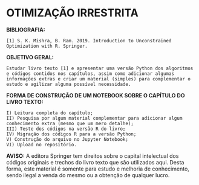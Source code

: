 # OTIMIZAÇÃO IRRESTRITA

**BIBLIOGRAFIA:**
    
    [1] S. K. Mishra, B. Ram. 2019. Introduction to Unconstrained Optimization with R. Springer. 


**OBJETIVO GERAL:**
    
    Estudar livro texto [1] e apresentar uma versão Python dos algoritmos e códigos contidos nos capítulos, assim como adicionar algumas informações extras e criar um material (simples) para complementar o estudo e agilizar alguma possível necessidade.


**FORMA DE CONSTRUÇÃO DE UM NOTEBOOK SOBRE O CAPÍTULO DO LIVRO TEXTO:**

    I) Leitura completa do capítulo;  
    II) Pesquisa por algum material complementar para adicionar algum conhecimento extra (mesmo que um mero detalhe);
    III) Teste dos códigos na versão R do livro;
    IV) Migração dos códigos R para a versão Python;
    V) Construção do arquivo no Jupyter Notebook;
    VI) Upload no repositório.


**AVISO:** A editora Springer tem direitos sobre o capital intelectual dos códigos originais e trechos do livro texto que são utilizados aqui. Desta forma, este material é somente para estudo e melhoria de conhecimento, sendo ilegal a venda do mesmo ou a obtenção de qualquer lucro.
